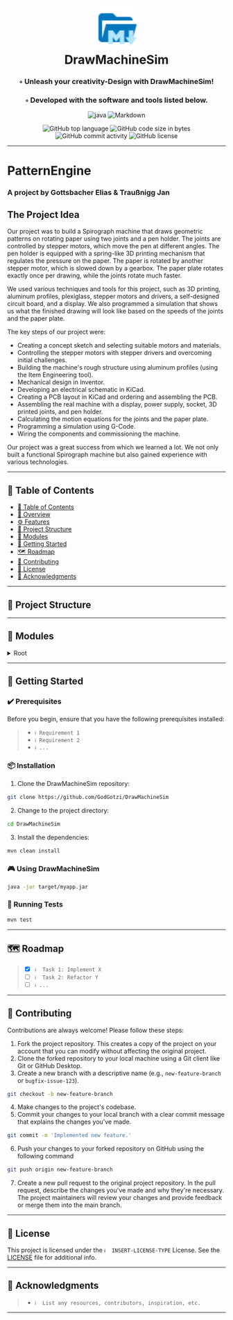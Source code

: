 <div align="center">
<h1 align="center">
<img src="https://raw.githubusercontent.com/PKief/vscode-material-icon-theme/ec559a9f6bfd399b82bb44393651661b08aaf7ba/icons/folder-markdown-open.svg" width="100" />
<br>DrawMachineSim
</h1>
<h3>◦ Unleash your creativity-Design with DrawMachineSim!</h3>
<h3>◦ Developed with the software and tools listed below.</h3>

<p align="center">
<img src="https://img.shields.io/badge/java-%23ED8B00.svg?style&logo=openjdk&logoColor=white" alt="java" />
<img src="https://img.shields.io/badge/Markdown-000000.svg?style&logo=Markdown&logoColor=white" alt="Markdown" />
</p>
<img src="https://img.shields.io/github/languages/top/GodGotzi/DrawMachineSim?style&color=5D6D7E" alt="GitHub top language" />
<img src="https://img.shields.io/github/languages/code-size/GodGotzi/DrawMachineSim?style&color=5D6D7E" alt="GitHub code size in bytes" />
<img src="https://img.shields.io/github/commit-activity/m/GodGotzi/DrawMachineSim?style&color=5D6D7E" alt="GitHub commit activity" />
<img src="https://img.shields.io/github/license/GodGotzi/DrawMachineSim?style&color=5D6D7E" alt="GitHub license" />
</div>

---

# PatternEngine

### A project by Gottsbacher Elias & Traußnigg Jan

## The Project Idea

Our project was to build a Spirograph machine that draws geometric patterns on rotating paper using two joints and a pen holder. The joints are controlled by stepper motors, which move the pen at different angles. The pen holder is equipped with a spring-like 3D printing mechanism that regulates the pressure on the paper. The paper is rotated by another stepper motor, which is slowed down by a gearbox. The paper plate rotates exactly once per drawing, while the joints rotate much faster.

We used various techniques and tools for this project, such as 3D printing, aluminum profiles, plexiglass, stepper motors and drivers, a self-designed circuit board, and a display. We also programmed a simulation that shows us what the finished drawing will look like based on the speeds of the joints and the paper plate.

The key steps of our project were:

- Creating a concept sketch and selecting suitable motors and materials.
- Controlling the stepper motors with stepper drivers and overcoming initial challenges.
- Building the machine's rough structure using aluminum profiles (using the Item Engineering tool).
- Mechanical design in Inventor.
- Developing an electrical schematic in KiCad.
- Creating a PCB layout in KiCad and ordering and assembling the PCB.
- Assembling the real machine with a display, power supply, socket, 3D printed joints, and pen holder.
- Calculating the motion equations for the joints and the paper plate.
- Programming a simulation using G-Code.
- Wiring the components and commissioning the machine.

Our project was a great success from which we learned a lot. We not only built a functional Spirograph machine but also gained experience with various technologies.

---

## 📒 Table of Contents
- [📒 Table of Contents](#-table-of-contents)
- [📍 Overview](#-overview)
- [⚙️ Features](#-features)
- [📂 Project Structure](#project-structure)
- [🧩 Modules](#modules)
- [🚀 Getting Started](#-getting-started)
- [🗺 Roadmap](#-roadmap)
- [🤝 Contributing](#-contributing)
- [📄 License](#-license)
- [👏 Acknowledgments](#-acknowledgments)

---

## 📂 Project Structure




---

## 🧩 Modules

<details closed><summary>Root</summary>

| File                                                                                                                                                                 | Summary                                                                                                                                                                                                                                                                                                                                                                                                                                                                                          |
| ---                                                                                                                                                                  | ---                                                                                                                                                                                                                                                                                                                                                                                                                                                                                              |
| [module-info.java](https://github.com/GodGotzi/DrawMachineSim/blob/main/src\main\java\module-info.java)                                                              | This code defines the module dependencies necessary for the KaroDesigner application, including Java Desktop, logging, JSON, and RSyntaxTextArea libraries.                                                                                                                                                                                                                                                                                                                                      |
| [Application.java](https://github.com/GodGotzi/DrawMachineSim/blob/main/src\main\java\net\gotzi\drawmachine\Application.java)                                        | This code defines an interface for an application with two methods: "start" to start the application and "stop" to stop it. It also declares exceptions for IO operations.                                                                                                                                                                                                                                                                                                                       |
| [DrawMachineSim.java](https://github.com/GodGotzi/DrawMachineSim/blob/main/src\main\java\net\gotzi\drawmachine\DrawMachineSim.java)                                  | This code represents the main class of a drawing application. It initializes the UI elements, handles themes and hotkeys, and loads the application configuration. The application can be started and stopped, and provides access to various components such as the menu bar and design handler.                                                                                                                                                                                                |
| [DrawMachineSimLoader.java](https://github.com/GodGotzi/DrawMachineSim/blob/main/src\main\java\net\gotzi\drawmachine\DrawMachineSimLoader.java)                      | The code is a starting point for a drawing machine simulation. It sets up the application and starts it by creating an instance of the DrawMachineSim class and calling its start() method.                                                                                                                                                                                                                                                                                                      |
| [MainWindow.java](https://github.com/GodGotzi/DrawMachineSim/blob/main/src\main\java\net\gotzi\drawmachine\MainWindow.java)                                          | The code represents a main window for a drawing machine application. It initializes the JFrame with a title, icon, menu bar, and view. It also centers the window on the screen and provides resizing functionality. The class extends JFrame and includes methods for initialization and centering the window.                                                                                                                                                                                  |
| [View.java](https://github.com/GodGotzi/DrawMachineSim/blob/main/src\main\java\net\gotzi\drawmachine\View.java)                                                      | This code represents a View class that sets up the user interface components for a drawing application, including a file hub and a workspace. It uses a design handler to manage design-related functionality.                                                                                                                                                                                                                                                                                   |
| [Action.java](https://github.com/GodGotzi/DrawMachineSim/blob/main/src\main\java\net\gotzi\drawmachine\api\Action.java)                                              | This code defines an interface called Action. It has a single method called run, which takes a generic type parameter and has no return value. The purpose of this interface is to define a contract for actions to be performed on an object of type T.                                                                                                                                                                                                                                         |
| [Buildable.java](https://github.com/GodGotzi/DrawMachineSim/blob/main/src\main\java\net\gotzi\drawmachine\api\Buildable.java)                                        | The code defines an interface called Buildable with a generic parameter. The interface includes a single method called build, which returns an object of type T.                                                                                                                                                                                                                                                                                                                                 |
| [FileUpdateScheduler.java](https://github.com/GodGotzi/DrawMachineSim/blob/main/src\main\java\net\gotzi\drawmachine\api\FileUpdateScheduler.java)                    | This code defines an abstract class called FileUpdateScheduler that extends ThreadScheduler. It provides functionality to list all files in a given directory and check if there have been any changes in the directory.                                                                                                                                                                                                                                                                         |
| [KeyAction.java](https://github.com/GodGotzi/DrawMachineSim/blob/main/src\main\java\net\gotzi\drawmachine\api\KeyAction.java)                                        | This code defines an interface called KeyAction, which extends the Action interface and specifies a generic type of KeyStroke. It is used in the net.gotzi.drawmachine.api package and is designed for handling keystroke actions in a GUI environment using Swing.                                                                                                                                                                                                                              |
| [Loadable.java](https://github.com/GodGotzi/DrawMachineSim/blob/main/src\main\java\net\gotzi\drawmachine\api\Loadable.java)                                          | This code defines the Loadable interface, which requires implementing classes to provide a "load" method. This method is responsible for loading data or resources into the implementing class.                                                                                                                                                                                                                                                                                                  |
| [MouseAction.java](https://github.com/GodGotzi/DrawMachineSim/blob/main/src\main\java\net\gotzi\drawmachine\api\MouseAction.java)                                    | The code defines an interface called MouseAction that extends the Action interface for handling mouse events in a drawing machine API.                                                                                                                                                                                                                                                                                                                                                           |
| [Process.java](https://github.com/GodGotzi/DrawMachineSim/blob/main/src\main\java\net\gotzi\drawmachine\api\Process.java)                                            | The code defines an abstract class called Process that encapsulates common functionalities for process objects. It provides a way to get the result of the process and manages a successful flag for the process.                                                                                                                                                                                                                                                                                |
| [ThreadScheduler.java](https://github.com/GodGotzi/DrawMachineSim/blob/main/src\main\java\net\gotzi\drawmachine\api\ThreadScheduler.java)                            | This code is a ThreadScheduler abstract class that provides essential functionalities for managing threads. It allows starting and stopping a thread, sleeping for a specified amount of time, and checking if the thread is stopped.                                                                                                                                                                                                                                                            |
| [VerticalLabelUI.java](https://github.com/GodGotzi/DrawMachineSim/blob/main/src\main\java\net\gotzi\drawmachine\api\components\VerticalLabelUI.java)                 | The code defines the VerticalLabelUI class, which is a custom UI for Swing JLabels that allows the text and icon to be displayed vertically. The class provides methods for calculating the preferred size, painting the label, and handling text and icon alignment. It supports clockwise and counterclockwise rotation options.                                                                                                                                                               |
| [VerticalTabbedPane.java](https://github.com/GodGotzi/DrawMachineSim/blob/main/src\main\java\net\gotzi\drawmachine\api\components\VerticalTabbedPane.java)           | The code defines a class called VerticalTabbedPane, extending JTabbedPane. It creates a vertical tabbed pane by setting the tab placement to the left. The addTab() method adds a new tab with a specified title and component. It also creates a vertical label for the tab title and sets it as the tab component. The createVerticalLabel() method creates a JLabel with vertical text orientation.                                                                                           |
| [SimCompletedInfo.java](https://github.com/GodGotzi/DrawMachineSim/blob/main/src\main\java\net\gotzi\drawmachine\api\sim\SimCompletedInfo.java)                      | The code defines a Java record called SimCompletedInfo that encapsulates the calculation time and travel distance of a simulation.                                                                                                                                                                                                                                                                                                                                                               |
| [SimEditorValues.java](https://github.com/GodGotzi/DrawMachineSim/blob/main/src\main\java\net\gotzi\drawmachine\api\sim\SimEditorValues.java)                        | The code defines a data structure (record) called "SimEditorValues" that represents the values used in a simulation editor. These values include various points, arm lengths, and lengths for a drawmachine simulation.                                                                                                                                                                                                                                                                          |
| [SimPoint.java](https://github.com/GodGotzi/DrawMachineSim/blob/main/src\main\java\net\gotzi\drawmachine\api\sim\SimPoint.java)                                      | The code defines a record class called SimPoint that represents a point in a simulation. It overrides the equals, hashCode, and toString methods to provide customized behavior for comparing and displaying instances of SimPoint.                                                                                                                                                                                                                                                              |
| [SimProgramInfo.java](https://github.com/GodGotzi/DrawMachineSim/blob/main/src\main\java\net\gotzi\drawmachine\api\sim\SimProgramInfo.java)                          | The code defines a record class called `SimProgramInfo` that holds information about a simulated program. It includes a `SimEditorValues` object representing saved editor values and a `GCode` object representing the generated G-code.                                                                                                                                                                                                                                                        |
| [SimRenderState.java](https://github.com/GodGotzi/DrawMachineSim/blob/main/src\main\java\net\gotzi\drawmachine\api\sim\SimRenderState.java)                          | The code defines a Java record called SimRenderState, which represents the state of a simulation at a given time with a timestamp and a time value.                                                                                                                                                                                                                                                                                                                                              |
| [SimState.java](https://github.com/GodGotzi/DrawMachineSim/blob/main/src\main\java\net\gotzi\drawmachine\api\sim\SimState.java)                                      | This code defines a record called SimState, which has two fields: "timestamp" and "time". This record is used to store information about the current state of a simulation.                                                                                                                                                                                                                                                                                                                      |
| [SimValues.java](https://github.com/GodGotzi/DrawMachineSim/blob/main/src\main\java\net\gotzi\drawmachine\api\sim\SimValues.java)                                    | The code defines the SimValues record, which represents the simulation values for a drawing machine. It includes points and lengths related to the DC gear and stepper motors, as well as an intersection value and a GCode object for generating the machine instructions.                                                                                                                                                                                                                      |
| [Builder.java](https://github.com/GodGotzi/DrawMachineSim/blob/main/src\main\java\net\gotzi\drawmachine\builder\Builder.java)                                        | This code defines an abstract class called Builder that extends a Process class and implements the Buildable interface. It takes two generic parameters (T and S) and encapsulates the core functionality for building objects.                                                                                                                                                                                                                                                                  |
| [HotKeyBuilder.java](https://github.com/GodGotzi/DrawMachineSim/blob/main/src\main\java\net\gotzi\drawmachine\builder\HotKeyBuilder.java)                            | The HotKeyBuilder class is responsible for loading hotkeys from a configuration file and building a HotKeyHandler object that can handle user-defined hotkeys. It reads the hotkeys from a properties file, assigns them to key strokes, and adds them to the HotKeyHandler. Finally, it returns the HotKeyHandler object.                                                                                                                                                                       |
| [DimensionConstants.java](https://github.com/GodGotzi/DrawMachineSim/blob/main/src\main\java\net\gotzi\drawmachine\control\DimensionConstants.java)                  | This code is a utility class that loads dimension properties from a file and stores them in a map for easy access. It provides functionality to retrieve a Dimension object using a given key.                                                                                                                                                                                                                                                                                                   |
| [UnderLayPanel.java](https://github.com/GodGotzi/DrawMachineSim/blob/main/src\main\java\net\gotzi\drawmachine\control\UnderLayPanel.java)                            | The UnderLayPanel class is a JPanel that acts as a border around a specified component. It allows you to set the thickness of each border direction (north, east, south, west) and customize the color of the border. It also provides a method to set the opaque property of the panel and its border panels.                                                                                                                                                                                   |
| [HorizontalSplitLayout.java](https://github.com/GodGotzi/DrawMachineSim/blob/main/src\main\java\net\gotzi\drawmachine\control\layout\HorizontalSplitLayout.java)     | The code represents a layout manager called HorizontalSplitLayout. It splits a container horizontally into two components with customizable sizes. The layout is updated whenever the container is resized, adjusting the position and dimensions of the components accordingly.                                                                                                                                                                                                                 |
| [SplitLayout.java](https://github.com/GodGotzi/DrawMachineSim/blob/main/src\main\java\net\gotzi\drawmachine\control\layout\SplitLayout.java)                         | This code defines an abstract class for a split layout in a user interface. It provides a way to divide the available space between two components and set their sizes. It extends the LayoutManager2 interface and requires the implementation of its methods.                                                                                                                                                                                                                                  |
| [VerticalSplitLayout.java](https://github.com/GodGotzi/DrawMachineSim/blob/main/src\main\java\net\gotzi\drawmachine\control\layout\VerticalSplitLayout.java)         | The code implements a VerticalSplitLayout for dividing a container into two components. It allows setting the size of the components based on their position within the container. The layout is determined based on size1 and size2 values. The code also provides methods for layouting and dimension preferences.                                                                                                                                                                             |
| [IMapLayout.java](https://github.com/GodGotzi/DrawMachineSim/blob/main/src\main\java\net\gotzi\drawmachine\control\map\IMapLayout.java)                              | The code defines an interface for a map layout, providing methods to reset and repaint the view.                                                                                                                                                                                                                                                                                                                                                                                                 |
| [MapCopyPanel.java](https://github.com/GodGotzi/DrawMachineSim/blob/main/src\main\java\net\gotzi\drawmachine\control\map\MapCopyPanel.java)                          | The core functionality of the code is to create a map copy panel with the ability to paint on it using a specified action. The panel includes a canvas, and when the paint action is set, it will be executed to draw on the panel using the provided graphics object.                                                                                                                                                                                                                           |
| [MapLayout.java](https://github.com/GodGotzi/DrawMachineSim/blob/main/src\main\java\net\gotzi\drawmachine\control\map\MapLayout.java)                                | The MapLayout class is responsible for managing the layout and behavior of a map display. It handles mouse events for dragging and scrolling the map, as well as handling layout positions. It includes functionalities such as resizing the map image, updating the scroll bar, and resetting the map view.                                                                                                                                                                                     |
| [MapPanel.java](https://github.com/GodGotzi/DrawMachineSim/blob/main/src\main\java\net\gotzi\drawmachine\control\map\MapPanel.java)                                  | The code defines a MapPanel class that extends JPanel and is used to display a map. It has functionality for rendering a simulation, handling mouse events, and updating the state of the simulation. The class also has methods to access the SimRenderer, dimension, and map layout.                                                                                                                                                                                                           |
| [PencilOutOfCanvas.java](https://github.com/GodGotzi/DrawMachineSim/blob/main/src\main\java\net\gotzi\drawmachine\error\PencilOutOfCanvas.java)                      | The code defines an exception class called PencilOutOfCanvas that extends Throwable. It displays an error message in a JOptionPane when the pencil goes out of the canvas during drawing on a GUI component.                                                                                                                                                                                                                                                                                     |
| [ThreadInterrupt.java](https://github.com/GodGotzi/DrawMachineSim/blob/main/src\main\java\net\gotzi\drawmachine\error\ThreadInterrupt.java)                          | This code defines the ThreadInterrupt class, a custom RuntimeException. It is used to display error information in a JOptionPane dialog box, taking a parent component and a message string as input.                                                                                                                                                                                                                                                                                            |
| [UnsupportedAction.java](https://github.com/GodGotzi/DrawMachineSim/blob/main/src\main\java\net\gotzi\drawmachine\error\UnsupportedAction.java)                      | This code defines a class called `UnsupportedAction` that shows an error message using a standard Java Swing `JOptionPane` when an unsupported action occurs. The `showErrorInfo` method takes a parent component and a message as parameters, and displays the message as an error dialog.                                                                                                                                                                                                      |
| [UnsupportedValue.java](https://github.com/GodGotzi/DrawMachineSim/blob/main/src\main\java\net\gotzi\drawmachine\error\UnsupportedValue.java)                        | The code defines a class called "UnsupportedValue" that displays an error message to the user using a Java Swing JOptionPane. It takes a component and a message as parameters, and shows the message as an error dialog box.                                                                                                                                                                                                                                                                    |
| [MouseCursorHandler.java](https://github.com/GodGotzi/DrawMachineSim/blob/main/src\main\java\net\gotzi\drawmachine\handler\MouseCursorHandler.java)                  | The code defines a MouseCursorHandler class that allows changing the cursor style when the mouse enters or exits a component. It utilizes the DrawMachineSim library and sets the cursor based on the provided Cursor object.                                                                                                                                                                                                                                                                    |
| [ChangeDesign.java](https://github.com/GodGotzi/DrawMachineSim/blob/main/src\main\java\net\gotzi\drawmachine\handler\design\ChangeDesign.java)                       | This code defines an interface called ChangeDesign that requires implementing classes to have a method that can change the color of a design. It uses the java.awt.Color class to represent the color parameter.                                                                                                                                                                                                                                                                                 |
| [ChangeManualDesign.java](https://github.com/GodGotzi/DrawMachineSim/blob/main/src\main\java\net\gotzi\drawmachine\handler\design\ChangeManualDesign.java)           | This code defines an interface called "ChangeManualDesign" that allows for the manual redesign of a Swing component. The "redesign" method takes a JComponent as an argument and is responsible for making changes to the appearance or layout of the component.                                                                                                                                                                                                                                 |
| [DesignColor.java](https://github.com/GodGotzi/DrawMachineSim/blob/main/src\main\java\net\gotzi\drawmachine\handler\design\DesignColor.java)                         | This code declares a public enum DesignColor, consisting of a single value "SECONDARY".                                                                                                                                                                                                                                                                                                                                                                                                          |
| [DesignColorChanges.java](https://github.com/GodGotzi/DrawMachineSim/blob/main/src\main\java\net\gotzi\drawmachine\handler\design\DesignColorChanges.java)           | This code defines a handler class for managing design color changes. It provides functionalities to register and deregister design changes, redefine all changes with a new color, and set/get the default color. The class extends ArrayList and stores instances of ChangeDesign.                                                                                                                                                                                                              |
| [DesignHandler.java](https://github.com/GodGotzi/DrawMachineSim/blob/main/src\main\java\net\gotzi\drawmachine\handler\design\DesignHandler.java)                     | The DesignHandler class provides functionality for managing design colors and performing manual design changes on Java components. It allows registering and deregistering design colors, and provides methods to perform manual color changes on objects. The class follows a singleton pattern, ensuring only one instance of DesignHandler exists.                                                                                                                                            |
| [HotKey.java](https://github.com/GodGotzi/DrawMachineSim/blob/main/src\main\java\net\gotzi\drawmachine\handler\hotkey\HotKey.java)                                   | This code defines an enum class called HotKey that represents different hotkeys. Each hotkey has a key string and an associated action to be performed. The actions are executed on a DrawMachineSim object. The available hotkeys are RESET_SIM_VIEW to reset the view and SAVE_SIM_PROGRAM to save the program.                                                                                                                                                                                |
| [HotKeyHandler.java](https://github.com/GodGotzi/DrawMachineSim/blob/main/src\main\java\net\gotzi\drawmachine\handler\hotkey\HotKeyHandler.java)                     | The HotKeyHandler class is responsible for handling hotkey events in the DrawMachineSim application. It allows the user to define hotkeys and associate them with custom actions to be performed when the hotkey is pressed. The class receives the root pane of the draw machine window and an instance of the DrawMachineSim class, and provides a method to add a new hotkey with a specified key name, keystroke, and action. When the hotkey is pressed, the associated action is executed. |
| [IHotKeyHandler.java](https://github.com/GodGotzi/DrawMachineSim/blob/main/src\main\java\net\gotzi\drawmachine\handler\hotkey\IHotKeyHandler.java)                   | This code defines an interface for a HotKeyHandler, which provides a method to add a hotkey with a specific key combination and action to be performed in the context of a DrawMachineSim object.                                                                                                                                                                                                                                                                                                |
| [SimProgramLoader.java](https://github.com/GodGotzi/DrawMachineSim/blob/main/src\main\java\net\gotzi\drawmachine\json\SimProgramLoader.java)                         | The SimProgramLoader class provides functionality to unload and load simulation program information from/to JSON format. It can convert program details into a JSON string, and vice versa. Additionally, it includes a method to retrieve default simulation program information.                                                                                                                                                                                                               |
| [Canvas.java](https://github.com/GodGotzi/DrawMachineSim/blob/main/src\main\java\net\gotzi\drawmachine\sim\Canvas.java)                                              | The Canvas class represents an image canvas with specified width, height, and color. It allows for resetting the canvas by setting all pixels to white, and setting individual pixels with the current color. It also sets the pixels surrounding the specified point to the same color.                                                                                                                                                                                                         |
| [SimDataCollector.java](https://github.com/GodGotzi/DrawMachineSim/blob/main/src\main\java\net\gotzi\drawmachine\sim\SimDataCollector.java)                          | The SimDataCollector class is responsible for collecting data in a simulation. It retrieves program information and simulator values, such as editor values and G-code, from the SimSimulationTab and SimGCodeTab components. It then returns this data in the form of SimProgramInfo and SimValues objects. This class is also used to set the relevant tabs for data collection.                                                                                                               |
| [SimInfo.java](https://github.com/GodGotzi/DrawMachineSim/blob/main/src\main\java\net\gotzi\drawmachine\sim\SimInfo.java)                                            | The code defines a class called SimInfo which encapsulates information about a simulation. It includes the simulation values, step factor, speed, and fast mode indicator. It provides getters for accessing these values.                                                                                                                                                                                                                                                                       |
| [SimRenderer.java](https://github.com/GodGotzi/DrawMachineSim/blob/main/src\main\java\net\gotzi\drawmachine\sim\SimRenderer.java)                                    | The SimRenderer class is responsible for rendering the simulation on a canvas. It controls the simulation logic based on the simulation parameters and updates the canvas accordingly. It can run the simulation in normal mode or fast mode. It also provides functions to stop the simulation and reset the canvas.                                                                                                                                                                            |
| [Simulation.java](https://github.com/GodGotzi/DrawMachineSim/blob/main/src\main\java\net\gotzi\drawmachine\sim\Simulation.java)                                      | This code defines the interface "Simulation" which provides methods to run, stop, reset, and update the state of a simulation. It also includes methods to check the timestamp, running status, and fast mode of the simulation.                                                                                                                                                                                                                                                                 |
| [SimView.java](https://github.com/GodGotzi/DrawMachineSim/blob/main/src\main\java\net\gotzi\drawmachine\sim\SimView.java)                                            | The SimView class is the main visual component of a simulation. It provides a graphical interface with a main view and a monitor view. It allows for running and stopping the simulation, updating the state of the simulation, and resetting the view and canvas. It also provides functions to retrieve the timestamp, check if fast mode is enabled, and check if the simulation is running.                                                                                                  |
| [Renderer.java](https://github.com/GodGotzi/DrawMachineSim/blob/main/src\main\java\net\gotzi\drawmachine\sim\algorithm\Renderer.java)                                | This code defines an interface called "Renderer" which has two main functions: "render" to initiate rendering of simulation information, and "stop" to stop the rendering process. It takes in two parameters: "simInfo" containing simulation data, and "simInfoParameters" providing additional parameters for rendering.                                                                                                                                                                      |
| [SimGCodeLoader.java](https://github.com/GodGotzi/DrawMachineSim/blob/main/src\main\java\net\gotzi\drawmachine\sim\algorithm\SimGCodeLoader.java)                    | The SimGCodeLoader class is responsible for parsing and loading GCode instructions for a simulated drawing machine. It compiles the GCode instructions, calculates the total time required for execution, and provides methods to get the degrees of various stepper motors at a given timestamp.                                                                                                                                                                                                |
| [FastLogic.java](https://github.com/GodGotzi/DrawMachineSim/blob/main/src\main\java\net\gotzi\drawmachine\sim\algorithm\logic\FastLogic.java)                        | The FastLogic class provides the core functionalities for simulating and rendering the drawing points based on a given algorithm. It handles multi-threading, data collection, distance calculation, and drawing on a canvas.                                                                                                                                                                                                                                                                    |
| [Logic.java](https://github.com/GodGotzi/DrawMachineSim/blob/main/src\main\java\net\gotzi\drawmachine\sim\algorithm\logic\Logic.java)                                | This code defines an abstract class called Logic, which provides core functionalities for a simulation algorithm. It includes methods for checking if the simulation is finished at a given step and running the simulation. It also includes a helper method for calculating the distance between two points.                                                                                                                                                                                   |
| [MathLogic.java](https://github.com/GodGotzi/DrawMachineSim/blob/main/src\main\java\net\gotzi\drawmachine\sim\algorithm\logic\MathLogic.java)                        | The code provides math logic for calculating the degree of rotation and the position of a pencil point based on motor positions. It uses trigonometric calculations and helper classes.                                                                                                                                                                                                                                                                                                          |
| [SimLogic.java](https://github.com/GodGotzi/DrawMachineSim/blob/main/src\main\java\net\gotzi\drawmachine\sim\algorithm\logic\SimLogic.java)                          | The SimLogic code is responsible for running a simulation of drawing operations. It calculates the next point to draw using mathematical logic, updates the canvas with the new point, and keeps track of the travel distance. The simulation runs at a specified speed and provides information about the completed simulation.                                                                                                                                                                 |
| [SimEditor.java](https://github.com/GodGotzi/DrawMachineSim/blob/main/src\main\java\net\gotzi\drawmachine\sim\editor\SimEditor.java)                                 | The code defines an interface called "SimEditor" with two methods: "getSimEditorValues()" to get simulation editor values and "getBaseSteps()" to get the base number of steps.                                                                                                                                                                                                                                                                                                                  |
| [SimEditorView.form](https://github.com/GodGotzi/DrawMachineSim/blob/main/src\main\java\net\gotzi\drawmachine\sim\editor\SimEditorView.form)                         | Exception:                                                                                                                                                                                                                                                                                                                                                                                                                                                                                       |
| [SimEditorView.java](https://github.com/GodGotzi/DrawMachineSim/blob/main/src\main\java\net\gotzi\drawmachine\sim\editor\SimEditorView.java)                         | The "SimEditorView" class is responsible for handling the user interface and data input/output for the simulation editor. It utilizes various components such as spinners, panels, and text areas to display and edit simulation parameters. The class also provides methods to retrieve the current editor values and perform actions like clearing and printing text in the simulation information area. Overall, it serves as the interface between the user and the simulation program.      |
| [SimInfoParameters.java](https://github.com/GodGotzi/DrawMachineSim/blob/main/src\main\java\net\gotzi\drawmachine\sim\editor\SimInfoParameters.java)                 | This code defines an interface called SimInfoParameters, which includes methods for clearing a parameter, printing a string, and printing a string followed by a new line.                                                                                                                                                                                                                                                                                                                       |
| [GCode.java](https://github.com/GodGotzi/DrawMachineSim/blob/main/src\main\java\net\gotzi\drawmachine\sim\gcode\GCode.java)                                          | The code defines a class for handling GCode instructions. It has a constructor that takes an array of strings as the source code and a method to get the source code array.                                                                                                                                                                                                                                                                                                                      |
| [GCodeConstructError.java](https://github.com/GodGotzi/DrawMachineSim/blob/main/src\main\java\net\gotzi\drawmachine\sim\gcode\GCodeConstructError.java)              | The code defines a custom exception class called GCodeConstructError that can be used to handle errors related to G-code construction in a simulation.                                                                                                                                                                                                                                                                                                                                           |
| [Motor.java](https://github.com/GodGotzi/DrawMachineSim/blob/main/src\main\java\net\gotzi\drawmachine\sim\gcode\Motor.java)                                          | This code defines an enumeration called Motor, which represents three possible values: A, B, and M. It includes a method toChar() which returns the first character of each enum value as a char type.                                                                                                                                                                                                                                                                                           |
| [GCodeLine.java](https://github.com/GodGotzi/DrawMachineSim/blob/main/src\main\java\net\gotzi\drawmachine\sim\gcode\snippet\GCodeLine.java)                          | The code is a abstract class that represents a line of G-code in a drawing machine simulation. It has functionalities for parsing the G-code string, extracting motor and degree values, calculating the duration, and providing additional information. It also defines abstract methods for calculating the degree at a given timestamp and constructing extra information.                                                                                                                    |
| [GCodeLineDefault.java](https://github.com/GodGotzi/DrawMachineSim/blob/main/src\main\java\net\gotzi\drawmachine\sim\gcode\snippet\GCodeLineDefault.java)            | The code defines a class called GCodeLineDefault, which extends another class called GCodeLine. It has a constructor to initialize the object, a method to calculate degrees based on a timestamp, and overrides a method to construct additional information.                                                                                                                                                                                                                                   |
| [GCodeLineExpo.java](https://github.com/GodGotzi/DrawMachineSim/blob/main/src\main\java\net\gotzi\drawmachine\sim\gcode\snippet\GCodeLineExpo.java)                  | The GCodeLineExpo class extends the GCodeLine class and represents a specific type of GCode line. It includes functionality to parse and process specific commands ('W' and'T') from the GCode string. The class also has a method to calculate the degree value based on the acceleration and acceleration distance.                                                                                                                                                                            |
| [GCodeLineLinear.java](https://github.com/GodGotzi/DrawMachineSim/blob/main/src\main\java\net\gotzi\drawmachine\sim\gcode\snippet\GCodeLineLinear.java)              | The code defines a class that represents a linear GCode line. It extends a base GCodeLine class and overrides certain methods. It provides functionality to calculate the degree and construct extra information for the GCode line.                                                                                                                                                                                                                                                             |
| [GCodeSequence.java](https://github.com/GodGotzi/DrawMachineSim/blob/main/src\main\java\net\gotzi\drawmachine\sim\gcode\snippet\GCodeSequence.java)                  | The GCodeSequence class represents a sequence of GCodeLine objects. It calculates the duration of the sequence based on the duration of the individual lines. It also provides methods to retrieve the lines and duration of the sequence.                                                                                                                                                                                                                                                       |
| [GCodeSnippet.java](https://github.com/GodGotzi/DrawMachineSim/blob/main/src\main\java\net\gotzi\drawmachine\sim\gcode\snippet\GCodeSnippet.java)                    | This code defines an interface for a GCodeSnippet, which represents a snippet of G-code used in a simulation. It provides methods to get information about the snippet and its duration.                                                                                                                                                                                                                                                                                                         |
| [SimMainView.java](https://github.com/GodGotzi/DrawMachineSim/blob/main/src\main\java\net\gotzi\drawmachine\sim\main\SimMainView.java)                               | The main functionality of this code is to create and manage the main view of a simulation. It creates a JPanel with a MapPanel, sets the background color, and applies a custom layout. It provides access to the renderer and map panel for further manipulation.                                                                                                                                                                                                                               |
| [SimMainViewLayout.java](https://github.com/GodGotzi/DrawMachineSim/blob/main/src\main\java\net\gotzi\drawmachine\sim\main\SimMainViewLayout.java)                   | The code defines a custom layout manager that arranges components in a specific way. It ensures that a central component is always a square in the middle of the container, with the remaining space filled by rectangles. The layout adapts based on whether the container's width or height is greater.                                                                                                                                                                                        |
| [SimMonitor.java](https://github.com/GodGotzi/DrawMachineSim/blob/main/src\main\java\net\gotzi\drawmachine\sim\monitor\SimMonitor.java)                              | This code defines the interface for a simulation monitor. It includes methods to access and update simulation speed, steps, progress, and state.                                                                                                                                                                                                                                                                                                                                                 |
| [SimMonitorView.java](https://github.com/GodGotzi/DrawMachineSim/blob/main/src\main\java\net\gotzi\drawmachine\sim\monitor\SimMonitorView.java)                      | The code defines a GUI component for monitoring and controlling a simulation. It includes sliders, buttons, progress bars, and checkboxes for adjusting simulation speed, accuracy, and other settings. It also provides methods for updating the GUI using the simulation's state.                                                                                                                                                                                                              |
| [SimulationSettingView.form](https://github.com/GodGotzi/DrawMachineSim/blob/main/src\main\java\net\gotzi\drawmachine\sim\monitor\SimulationSettingView.form)        | The given code is an XML file that represents a UI form layout. It consists of various components such as labels, sliders, spinners, progress bars, buttons, and checkboxes. These components are arranged in a grid layout to build a graphical user interface for a monitoring view of a simulation.                                                                                                                                                                                           |
| [BenchmarkTimer.java](https://github.com/GodGotzi/DrawMachineSim/blob/main/src\main\java\net\gotzi\drawmachine\utils\BenchmarkTimer.java)                            | The code implements a benchmark timer that can measure the elapsed time between a start and stop point in milliseconds. It offers synchronized methods for thread-safe usage.                                                                                                                                                                                                                                                                                                                    |
| [Helper.java](https://github.com/GodGotzi/DrawMachineSim/blob/main/src\main\java\net\gotzi\drawmachine\utils\Helper.java)                                            | The code includes helper functions for showing error messages, formatting strings, getting caller method and class names, printing class and method names. It also has a function to get the number of available processors.                                                                                                                                                                                                                                                                     |
| [ImageUtils.java](https://github.com/GodGotzi/DrawMachineSim/blob/main/src\main\java\net\gotzi\drawmachine\utils\ImageUtils.java)                                    | The code defines a utility class that provides a method to resize an image. It takes an original image, target dimensions, creates a new BufferedImage, and returns the resized image.                                                                                                                                                                                                                                                                                                           |
| [NumberUtils.java](https://github.com/GodGotzi/DrawMachineSim/blob/main/src\main\java\net\gotzi\drawmachine\utils\NumberUtils.java)                                  | The code defines a utility class NumberUtils that checks if an object or a string can be parsed into a double value. It returns true if the input is a valid double and false otherwise.                                                                                                                                                                                                                                                                                                         |
| [Coordinator.java](https://github.com/GodGotzi/DrawMachineSim/blob/main/src\main\java\net\gotzi\drawmachine\view\hub\Coordinator.java)                               | The code defines an interface for a Coordinator, which is responsible for creating, loading, and saving objects of a given type T to and from files. The interface requires implementations to provide methods for creating an object with a specific name, loading an object from a file, and saving an object to a file.                                                                                                                                                                       |
| [FileHub.java](https://github.com/GodGotzi/DrawMachineSim/blob/main/src\main\java\net\gotzi\drawmachine\view\hub\FileHub.java)                                       | The code defines the FileHub interface, which provides methods to open and create file pages. It takes a File object or a name parameter as inputs.                                                                                                                                                                                                                                                                                                                                              |
| [FileHubUnderLayPanel.java](https://github.com/GodGotzi/DrawMachineSim/blob/main/src\main\java\net\gotzi\drawmachine\view\hub\FileHubUnderLayPanel.java)             | The code defines a custom JPanel subclass called FileHubUnderLayPanel. It sets border thickness and overrides the paintComponent method to paint a colored background.                                                                                                                                                                                                                                                                                                                           |
| [FileHubView.java](https://github.com/GodGotzi/DrawMachineSim/blob/main/src\main\java\net\gotzi\drawmachine\view\hub\FileHubView.java)                               | The `FileHubView` class is a component of a graphical user interface that manages tabs for different file views. It adds and removes tabs, loads and saves files, and creates tab components with labels and exit buttons. It interacts with coordinator objects to handle specific file types.                                                                                                                                                                                                  |
| [FileView.java](https://github.com/GodGotzi/DrawMachineSim/blob/main/src\main\java\net\gotzi\drawmachine\view\hub\FileView.java)                                     | This code provides a base class for a file view in a drawing machine application. It includes functionality for managing file properties, accessing the file's absolute path, and obtaining an object to save. It also includes a nested class for an exit button with a click action.                                                                                                                                                                                                           |
| [SimGCodeTab.java](https://github.com/GodGotzi/DrawMachineSim/blob/main/src\main\java\net\gotzi\drawmachine\view\hub\sim\SimGCodeTab.java)                           | The code defines a SimGCodeTab class that represents a panel for editing and loading GCode. It sets up a syntax-highlighting text editor, loads GCode from a provided SimProgramInfo object, and provides a method to load the GCode, optionally filtering out comment lines.                                                                                                                                                                                                                    |
| [SimProgramCoordinator.java](https://github.com/GodGotzi/DrawMachineSim/blob/main/src\main\java\net\gotzi\drawmachine\view\hub\sim\SimProgramCoordinator.java)       | The SimProgramCoordinator class is responsible for coordinating the creation, loading, and saving of simulation program files in the DrawMachine application. It interacts with the SimProgramLoader and FileHubView to handle these functionalities.                                                                                                                                                                                                                                            |
| [SimProgramFileView.java](https://github.com/GodGotzi/DrawMachineSim/blob/main/src\main\java\net\gotzi\drawmachine\view\hub\sim\SimProgramFileView.java)             | The code defines a view for a simulation program file. It includes tabs for simulation and GCode, uses a data collector, and provides access to the tabs and program data.                                                                                                                                                                                                                                                                                                                       |
| [SimSimulationTab.java](https://github.com/GodGotzi/DrawMachineSim/blob/main/src\main\java\net\gotzi\drawmachine\view\hub\sim\SimSimulationTab.java)                 | The code defines the SimSimulationTab class, which is a JPanel containing a SimEditorView and a SimView. It provides a way to create a vertical split layout between the two components of specified sizes.                                                                                                                                                                                                                                                                                      |
| [ItemDivider.java](https://github.com/GodGotzi/DrawMachineSim/blob/main/src\main\java\net\gotzi\drawmachine\view\menubar\ItemDivider.java)                           | The ItemDivider class is a specialized JMenuItem that creates a non-selectable menu item with a dividing line. It can be customized with a specific font size. It is commonly used to visually separate menu items or sections within a menu.                                                                                                                                                                                                                                                    |
| [Logo.java](https://github.com/GodGotzi/DrawMachineSim/blob/main/src\main\java\net\gotzi\drawmachine\view\menubar\Logo.java)                                         | The Logo class is a custom JMenu component that displays an image as its icon. It overrides the paintComponent method to draw the image and sets the component's text to be blank. It also provides a method to disable the component's clickability.                                                                                                                                                                                                                                            |
| [Menu.java](https://github.com/GodGotzi/DrawMachineSim/blob/main/src\main\java\net\gotzi\drawmachine\view\menubar\Menu.java)                                         | The code defines a custom Menu component in a Swing application for creating menus. It extends JMenu to provide additional functionality for adding menu items.                                                                                                                                                                                                                                                                                                                                  |
| [MenuBar.java](https://github.com/GodGotzi/DrawMachineSim/blob/main/src\main\java\net\gotzi\drawmachine\view\menubar\MenuBar.java)                                   | The MenuBar class is responsible for creating and managing the menu bar in a graphical user interface. It provides methods to add menus and menu items, and it registers color changes for menu backgrounds and foregrounds. The menus include options for file management, editing, theme settings, and help. It also allows choosing a design color through a color picker.                                                                                                                    |
| [NewProgramAction.java](https://github.com/GodGotzi/DrawMachineSim/blob/main/src\main\java\net\gotzi\drawmachine\view\menubar\actions\NewProgramAction.java)         | The code defines the functionality for creating a new file in the DrawMachineSim program. It prompts the user to enter a name for the new file and then creates a new file with that name and open it in a new tab.                                                                                                                                                                                                                                                                              |
| [OpenWorkspaceAction.java](https://github.com/GodGotzi/DrawMachineSim/blob/main/src\main\java\net\gotzi\drawmachine\view\menubar\actions\OpenWorkspaceAction.java)   | The code defines the "OpenWorkspaceAction" class, which is responsible for handling the action of opening a workspace. When triggered, it presents a file chooser dialog where the user can select a directory representing the workspace. Upon selection, the code retrieves the chosen directory and loads it into the DrawMachineSim application's workspace view.                                                                                                                            |
| [SaveAllProgramAction.java](https://github.com/GodGotzi/DrawMachineSim/blob/main/src\main\java\net\gotzi\drawmachine\view\menubar\actions\SaveAllProgramAction.java) | This code implements the "Save All" functionality for a menu item. When triggered, it saves all program data using the DrawMachineSim class and its associated file hub. Any exceptions encountered are propagated as runtime exceptions.                                                                                                                                                                                                                                                        |
| [SaveProgramAction.java](https://github.com/GodGotzi/DrawMachineSim/blob/main/src\main\java\net\gotzi\drawmachine\view\menubar\actions\SaveProgramAction.java)       | The code defines a SaveProgramAction class that represents an action to save a program. It is triggered when an event occurs, and it saves the program using the FileHub of the DrawMachineSim's view.                                                                                                                                                                                                                                                                                           |
| [Workspace.java](https://github.com/GodGotzi/DrawMachineSim/blob/main/src\main\java\net\gotzi\drawmachine\view\workspace\Workspace.java)                             | The code defines an interface for a workspace, providing methods to load a workspace from a file and retrieve the directory path where the workspace is located.                                                                                                                                                                                                                                                                                                                                 |
| [WorkspaceDir.java](https://github.com/GodGotzi/DrawMachineSim/blob/main/src\main\java\net\gotzi\drawmachine\view\workspace\WorkspaceDir.java)                       | The code defines a class called `WorkspaceDir` that extends `WorkspaceElement`. It represents a directory in a workspace. It has a constructor to initialize the path of the directory. It also overrides the `delete()` and `rename()` methods from the parent class.                                                                                                                                                                                                                           |
| [WorkspaceElement.java](https://github.com/GodGotzi/DrawMachineSim/blob/main/src\main\java\net\gotzi\drawmachine\view\workspace\WorkspaceElement.java)               | This code defines an abstract class called WorkspaceElement for managing elements in a workspace. It controls file functionalities like deletion and renaming while extending a tree node. The class provides a constructor and a method to check if the element is a file.                                                                                                                                                                                                                      |
| [WorkspaceFile.java](https://github.com/GodGotzi/DrawMachineSim/blob/main/src\main\java\net\gotzi\drawmachine\view\workspace\WorkspaceFile.java)                     | The code defines a WorkspaceFile class that represents a file in the workspace. It extends the WorkspaceElement class and stores a reference to the actual file. It provides methods to retrieve the file, check if it is a file, and implements abstract methods for deleting and renaming the file.                                                                                                                                                                                            |
| [WorkspaceTree.java](https://github.com/GodGotzi/DrawMachineSim/blob/main/src\main\java\net\gotzi\drawmachine\view\workspace\WorkspaceTree.java)                     | The code defines a custom class called WorkspaceTree, which extends JTree. It provides methods to reset the tree, reload the tree model, and retrieve the root node. The reset method removes all the children of the root node, sets its user object to "..." and reloads the tree. The reload method reloads the tree model.                                                                                                                                                                   |
| [WorkspaceView.java](https://github.com/GodGotzi/DrawMachineSim/blob/main/src\main\java\net\gotzi\drawmachine\view\workspace\WorkspaceView.java)                     | The code creates a workspace view in a Swing application that displays a file hierarchy. It allows users to load a workspace from a file and detects changes in the workspace. Users can open files by double-clicking on them in the workspace view. The code is designed to be flexible and customizable through various handlers.                                                                                                                                                             |

</details>

---

## 🚀 Getting Started

### ✔️ Prerequisites

Before you begin, ensure that you have the following prerequisites installed:
> - `ℹ️ Requirement 1`
> - `ℹ️ Requirement 2`
> - `ℹ️ ...`

### 📦 Installation

1. Clone the DrawMachineSim repository:
```sh
git clone https://github.com/GodGotzi/DrawMachineSim
```

2. Change to the project directory:
```sh
cd DrawMachineSim
```

3. Install the dependencies:
```sh
mvn clean install
```

### 🎮 Using DrawMachineSim

```sh
java -jar target/myapp.jar
```

### 🧪 Running Tests
```sh
mvn test
```

---


## 🗺 Roadmap

> - [X] `ℹ️  Task 1: Implement X`
> - [ ] `ℹ️  Task 2: Refactor Y`
> - [ ] `ℹ️ ...`


---

## 🤝 Contributing

Contributions are always welcome! Please follow these steps:
1. Fork the project repository. This creates a copy of the project on your account that you can modify without affecting the original project.
2. Clone the forked repository to your local machine using a Git client like Git or GitHub Desktop.
3. Create a new branch with a descriptive name (e.g., `new-feature-branch` or `bugfix-issue-123`).
```sh
git checkout -b new-feature-branch
```
4. Make changes to the project's codebase.
5. Commit your changes to your local branch with a clear commit message that explains the changes you've made.
```sh
git commit -m 'Implemented new feature.'
```
6. Push your changes to your forked repository on GitHub using the following command
```sh
git push origin new-feature-branch
```
7. Create a new pull request to the original project repository. In the pull request, describe the changes you've made and why they're necessary.
The project maintainers will review your changes and provide feedback or merge them into the main branch.

---

## 📄 License

This project is licensed under the `ℹ️  INSERT-LICENSE-TYPE` License. See the [LICENSE](https://docs.github.com/en/communities/setting-up-your-project-for-healthy-contributions/adding-a-license-to-a-repository) file for additional info.

---

## 👏 Acknowledgments

> - `ℹ️  List any resources, contributors, inspiration, etc.`

---
